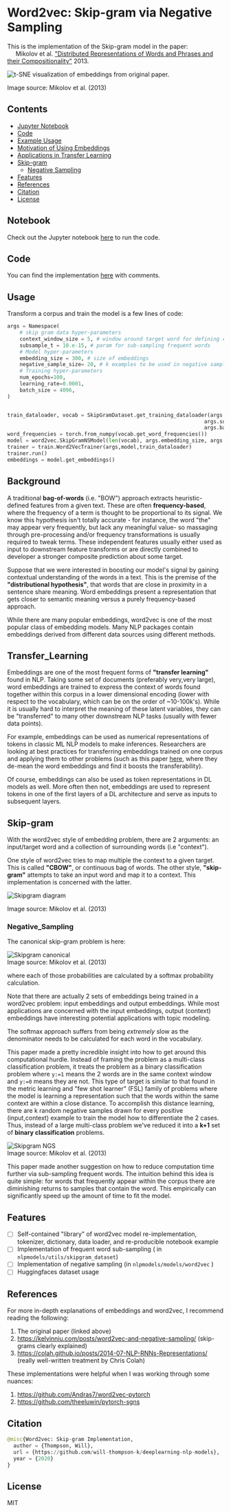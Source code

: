 # Word2vec: Skip-gram via Negative Sampling

This is the implementation of the Skip-gram model in the paper:  <br> &nbsp;&nbsp;&nbsp;&nbsp;
Mikolov et al. ["Distributed Representations of Words and Phrases
    and their Compositionality"](https://papers.nips.cc/paper/5021-distributed-representations-of-words-and-phrases-and-their-compositionality.pdf) 2013. 

![t-SNE visualization of embeddings from original paper.](../../../media/word2vec_embeddings.png)

Image source: Mikolov et al. (2013)

## Contents

- [Jupyter Notebook](#Notebook)
- [Code](#Code)
- [Example Usage](#Usage)
- [Motivation of Using Embeddings](#Background)
- [Applications in Transfer Learning](#Transfer_Learning)
- [Skip-gram](#Skip-gram)
    * [Negative Sampling](#Negative_Sampling)
- [Features](#Features)
- [References](#References)
- [Citation](#Citation)
- [License](#License)

## Notebook

Check out the Jupyter notebook [here](word2vec.ipynb) to run the code.

## Code

You can find the implementation [here](../../../models/word2vec.py) with comments.

## Usage

Transform a corpus and train the model is a few lines of code:

```python
args = Namespace(
    # skip gram data hyper-parameters
    context_window_size = 5, # window around target word for defining context
    subsample_t = 10.e-15, # param for sub-sampling frequent words
    # Model hyper-parameters
    embedding_size = 300, # size of embeddings
    negative_sample_size= 20, # k examples to be used in negative sampling loss function
    # Training hyper-parameters
    num_epochs=100,
    learning_rate=0.0001,
    batch_size = 4096,
)


train_dataloader, vocab = SkipGramDataset.get_training_dataloader(args.context_window_size,
                                                                args.subsample_t,
                                                                args.batch_size)
word_frequencies = torch.from_numpy(vocab.get_word_frequencies())
model = word2vec.SkipGramNSModel(len(vocab), args.embedding_size, args.negative_sample_size,word_frequencies)
trainer = train.Word2VecTrainer(args,model,train_dataloader)
trainer.run()
embeddings = model.get_embeddings()
```

## Background

A traditional **bag-of-words** (i.e. "BOW") approach extracts heuristic-defined features from a given text.
These are often **frequency-based**, where the frequency of a term is thought to be proportional to its signal.
We know this hypothesis isn't totally accurate - for instance, the word "the" may appear very frequently, but
lack any meaningful value- so massaging through pre-processing and/or frequency transformations is usually required 
to tweak terms. These independent features usually either used as input to downstream feature transforms or are directly combined to developer a 
stronger composite prediction about some target.

Suppose that we were interested in boosting our model's signal by gaining contextual understanding of the words in a text.
This is the premise of the **"distributional hypothesis"**, that words that are close in proximity in a sentence share meaning. 
Word embeddings present a representation that gets closer to semantic meaning versus a purely frequency-based approach.

While there are many popular embeddings, word2vec is one of the most popular class of embedding models. Many NLP packages 
contain embeddings derived from different data sources using different methods.

## Transfer_Learning

Embeddings are one of the most frequent forms of **"transfer learning"** found in NLP. Taking some set of documents (preferably very,very large), 
word embeddings are trained to express the context of words found together within this corpus in a lower dimensional encoding 
(lower with respect to the vocabulary, which can be on the order of ~10-100k's). While it is usually hard to interpret the 
meaning of these latent variables, they can be "transferred" to many other downstream NLP tasks (usually with fewer data points). 

For example, embeddings can be used as numerical representations of tokens in classic ML NLP models to make inferences. 
Researchers are looking at best practices for transferring embeddings trained on one corpus and applying them to other problems
 (such as this paper [here](https://arxiv.org/abs/1702.01417), where they de-mean
the word embeddings and find it boosts the transferability).

Of course, embeddings can also be used as token representations in DL models as well. More often then not, embeddings are used
to represent tokens in one of the first layers of a DL architecture and serve as inputs to subsequent layers.


## Skip-gram

With the word2vec style of embedding problem, there are 2 arguments: an input/target word and a 
collection of surrounding words (i.e "context").

One style of word2vec tries to map multiple the context to a given target. This is called **"CBOW"**, or continuous bag of words. 
The other style, **"skip-gram"** attempts to take an input word and map it to a context. This implementation is
concerned with the latter.

![Skipgram diagram](../../../media/skipgram_diagram.png)

Image source: Mikolov et al. (2013)


### Negative_Sampling

The canonical skip-gram problem is here:

![Skipgram canonical](../../../media/skipgram_canonical.png)  
Image source: Mikolov et al. (2013)


where each of those probabilities are calculated by a softmax probability calculation.  

Note that there are actually 2 sets of embeddings being trained in a word2vec problem: input embeddings and output embeddings.
While most applications are concerned with the input embeddings, output (context) embeddings have interesting potential applications
with topic modeling.  

The softmax approach suffers from being *extremely* slow as the denominator needs to be calculated for each word
in the vocabulary.

This paper made a pretty incredible insight into how to get around this computational hurdle. Instead of
framing the problem as a multi-class classification problem, it treats the problem as a binary classification
problem where `y:=1` means the 2 words are in the same context window and `y:=0` means they are not. This type of target
is similar to that found in the metric learning and "few shot learner" (FSL) family of problems where the model is learning
a representation such that the words within the same context are within a close distance. To accomplish this distance learning,
there are k random negative samples drawn for every positive (input,context) example to train the model how to differentiate the 2 cases.
Thus, instead of a large multi-class problem we've reduced it into a **k+1** set of **binary classification** problems.

![Skipgram NGS](../../../media/skipgram_NGS.png)  
Image source: Mikolov et al. (2013)


This paper made another suggestion on how to reduce computation time further via sub-sampling frequent words. The intuition behind
this idea is quite simple: for words that frequently appear within the corpus there are diminishing returns to samples that contain
the word. This empirically can significantly speed up the amount of time to fit the model.

## Features

- [ ] Self-contained "library" of word2vec model re-implementation, tokenizer, 
dictionary, data loader, and re-producible notebook example
- [ ] Implementation of frequent word sub-sampling ( in `nlpmodels/utils/skipgram_dataset`)
- [ ] Implementation of negative sampling  (in `nlpmodels/models/word2vec` )
- [ ] Huggingfaces dataset usage

## References

For more in-depth explanations of embeddings and word2vec, I recommend reading the following:
1. The original paper (linked above)
2. https://kelvinniu.com/posts/word2vec-and-negative-sampling/ (skip-grams clearly explained)
3. https://colah.github.io/posts/2014-07-NLP-RNNs-Representations/ (really well-written treatment by Chris Colah)

These implementations were helpful when I was working through some nuances:
1. https://github.com/Andras7/word2vec-pytorch
2. https://github.com/theeluwin/pytorch-sgns

## Citation

```python
@misc{Word2vec: Skip-gram Implementation,
  author = {Thompson, Will},
  url = {https://github.com/will-thompson-k/deeplearning-nlp-models},
  year = {2020}
}
```
## License

MIT


